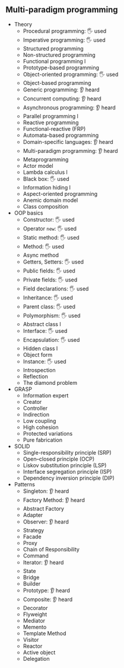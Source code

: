 ## Multi-paradigm programming

- Theory
  - Procedural programming: 🖐️ used
  - Imperative programming: 🖐️ used
  - Structured programming
  - Non-structured programming
  - Functional programming l
  - Prototype-based programming
  - Object-oriented programming: 🖐️ used
  - Object-based programming
  - Generic programming: 👂 heard
  - Concurrent computing: 👂 heard
  - Asynchronous programming: 👂 heard
  - Parallel programming l
  - Reactive programming
  - Functional-reactive (FRP)
  - Automata-based programming
  - Domain-specific languages: 👂 heard
  - Multi-paradigm programming: 👂 heard
  - Metaprogramming
  - Actor model
  - Lambda calculus l
  - Black box: 🖐️ used
  - Information hiding l
  - Aspect-oriented programming
  - Anemic domain model
  - Class composition
- OOP basics
  - Constructor: 🖐️ used
  - Operator `new`: 🖐️ used
  - Static method: 🖐️ used
  - Method: 🖐️ used
  - Async method
  - Getters, Setters: 🖐️ used
  - Public fields: 🖐️ used
  - Private fields: 🖐️ used
  - Field declarations: 🖐️ used
  - Inheritance: 🖐️ used
  - Parent class: 🖐️ used
  - Polymorphism: 🖐️ used
  - Abstract class l
  - Interface: 🖐️ used
  - Encapsulation: 🖐️ used
  - Hidden class l
  - Object form
  - Instance: 🖐️ used
  - Introspection
  - Reflection
  - The diamond problem
- GRASP
  - Information expert
  - Creator
  - Controller
  - Indirection
  - Low coupling
  - High cohesion
  - Protected variations
  - Pure fabrication
- SOLID
  - Single-responsibility principle (SRP)
  - Open–closed principle (OCP)
  - Liskov substitution principle (LSP)
  - Interface segregation principle (ISP)
  - Dependency inversion principle (DIP)
- Patterns
  - Singleton: 👂 heard
  - Factory Method: 👂 heard
  - Abstract Factory
  - Adapter
  - Observer: 👂 heard
  - Strategy
  - Facade
  - Proxy
  - Chain of Responsibility
  - Command
  - Iterator: 👂 heard
  - State
  - Bridge
  - Builder
  - Prototype: 👂 heard
  - Composite: 👂 heard
  - Decorator
  - Flyweight
  - Mediator
  - Memento
  - Template Method
  - Visitor
  - Reactor
  - Active object
  - Delegation
